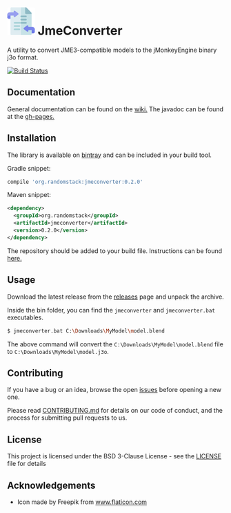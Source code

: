 # ![JmeConverter](icon-64.png) JmeConverter
A utility to convert JME3-compatible models to the jMonkeyEngine binary j3o format.

[![Build Status](https://travis-ci.com/randomstack/JmeConverter.svg?branch=master)](https://travis-ci.com/randomstack/JmeConverter)

## Documentation
General documentation can be found on the [wiki.](https://github.com/randomstack/JmeConverter/wiki)
The javadoc can be found at the [gh-pages.](https://randomstack.github.io/JmeConverter/javadoc/org/randomstack/jmeconverter/Converter.html)

## Installation
The library is available on [bintray](https://dl.bintray.com/randomstack/RandomStack) and can be included in your build tool.

Gradle snippet:
```gradle
compile 'org.randomstack:jmeconverter:0.2.0'
```

Maven snippet:
```xml
<dependency>
  <groupId>org.randomstack</groupId>
  <artifactId>jmeconverter</artifactId>
  <version>0.2.0</version>
</dependency>
```

The repository should be added to your build file. Instructions can be found [here.](https://bintray.com/randomstack/RandomStack/JmeConverter)

## Usage
Download the latest release from the [releases](https://github.com/randomstack/JmeConverter/releases) page and unpack the archive.

Inside the bin folder, you can find the `jmeconverter` and `jmeconverter.bat` executables.

```bash
$ jmeconverter.bat C:\Downloads\MyModel\model.blend
```

The above command will convert the `C:\Downloads\MyModel\model.blend` file to `C:\Downloads\MyModel\model.j3o`. 

## Contributing
If you have a bug or an idea, browse the open [issues](https://github.com/randomstack/JmeConverter/issues) before opening a new one.

Please read [CONTRIBUTING.md](CONTRIBUTING.md) for details on our code of conduct, and the process for submitting pull requests to us.

## License
This project is licensed under the BSD 3-Clause License - see the [LICENSE](LICENSE) file for details

## Acknowledgements
- Icon made by Freepik from www.flaticon.com

